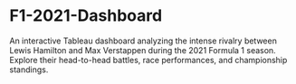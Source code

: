 # F1-2021-Dashboard
An interactive Tableau dashboard analyzing the intense rivalry between Lewis Hamilton and Max Verstappen during the 2021 Formula 1 season. Explore their head-to-head battles, race performances, and championship standings. 
